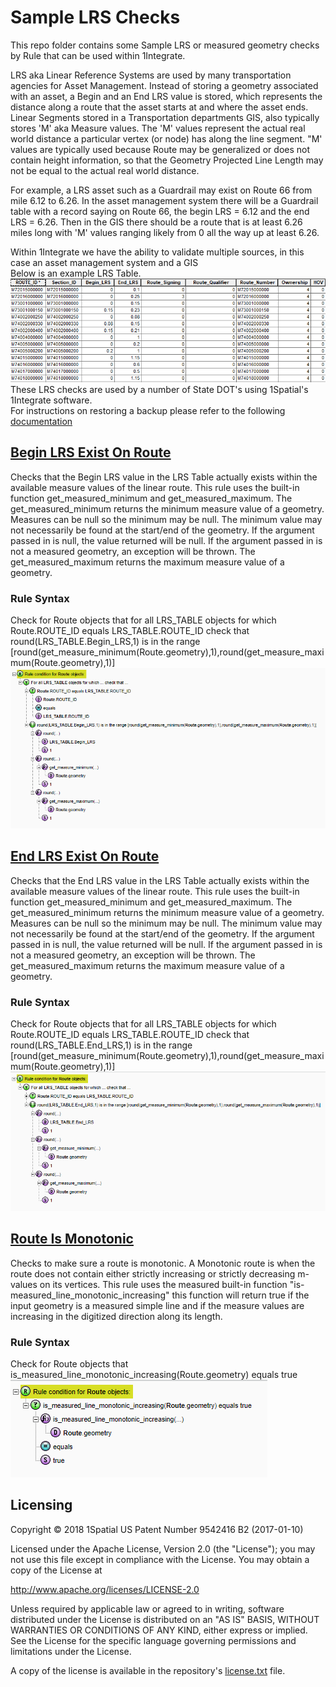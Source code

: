 # Sample LRS Checks
This repo folder contains some Sample LRS or measured geometry checks by Rule that can be used within 1Integrate. 

LRS aka Linear Reference Systems are used by many transportation agencies for Asset Management.  Instead of storing a geometry associated with an asset, a Begin and an End LRS value is stored, which represents the distance along a route that the asset starts at and where the asset ends.  Linear Segments stored in a Transportation departments GIS, also typically stores 'M' aka Measure values.  The 'M' values represent the actual real world distance a particular vertex (or node) has along the line segment.  "M' values are typically used because Route may be generalized or does not contain height information, so that the Geometry Projected Line Length may not be equal to the actual real world distance.

For example, a LRS asset such as a Guardrail may exist on Route 66 from mile 6.12 to 6.26.  In the asset management system there will be a Guardrail table with a record saying on Route 66, the begin LRS = 6.12 and the end LRS = 6.26.  Then in the GIS there should be a route that is at least 6.26 miles long with 'M' values ranging likely from 0 all the way up at least 6.26.

Within 1Integrate we have the ability to validate multiple sources, in this case an asset management system and a GIS   
Below is an example LRS Table.    
![Alt text](img/ExampleLRSTable.png?raw=true "Example LRS Table")   
These LRS checks are used by a number of State DOT's using 1Spatial's 1Integrate software.  
For instructions on restoring a backup please refer to the following [documentation](https://1spatial.com/documentation/1integrate/v2_3/Topics/Backup_Restore.htm?Highlight=Restore%20Backup%20Rules)


## [Begin LRS Exist On Route](BeginLRS_ExistOnRoute.xml)
Checks that the Begin LRS value in the LRS Table actually exists within the available measure values of the linear route.  This rule uses the built-in function get_measured_minimum and get_measured_maximum.  The get_measured_minimum returns the minimum measure value of a geometry. Measures can be null so the minimum may be null. The minimum value may not necessarily be found at the start/end of the geometry. If the argument passed in is null, the value returned will be null. If the argument passed in is not a measured geometry, an exception will be thrown.  The get_measured_maximum returns the maximum measure value of a geometry.  
### Rule Syntax
Check for Route objects that for all LRS_TABLE objects for which Route.ROUTE_ID equals LRS_TABLE.ROUTE_ID check that round(LRS_TABLE.Begin_LRS,1) is in the range [round(get_measure_minimum(Route.geometry),1),round(get_measure_maximum(Route.geometry),1)]  
![Alt text](img/BeginLRSonRoute_RULE.png?raw=true "Begin LRS Rule Screenshot")


## [End LRS Exist On Route](BeginLRS_ExistOnRoute.xml)
Checks that the End LRS value in the LRS Table actually exists within the available measure values of the linear route.  This rule uses the built-in function get_measured_minimum and get_measured_maximum.  The get_measured_minimum returns the minimum measure value of a geometry. Measures can be null so the minimum may be null. The minimum value may not necessarily be found at the start/end of the geometry. If the argument passed in is null, the value returned will be null. If the argument passed in is not a measured geometry, an exception will be thrown.  The get_measured_maximum returns the maximum measure value of a geometry.  
### Rule Syntax
Check for Route objects that for all LRS_TABLE objects for which Route.ROUTE_ID equals LRS_TABLE.ROUTE_ID check that round(LRS_TABLE.End_LRS,1) is in the range [round(get_measure_minimum(Route.geometry),1),round(get_measure_maximum(Route.geometry),1)]  
![Alt text](img/EndLRSonRoute_RULE.png?raw=true "End LRS Rule Screenshot")


## [Route Is Monotonic](RouteIsMonotonic.xml)
Checks to make sure a route is monotonic.  A Monotonic route is when the route does not contain either strictly increasing or strictly decreasing m-values on its vertices.  This rule uses the measured built-in function "is-measured_line_monotonic_increasing"  this function will return true if the input geometry is a measured simple line and if the measure values are increasing in the digitized direction along its length.  
### Rule Syntax
Check for Route objects that is_measured_line_monotonic_increasing(Route.geometry) equals true  
![Alt text](img/IsMonotonic_RULE.png?raw=true "Is Monotonic Rule Screenshot")


## Licensing
Copyright © 2018 1Spatial US Patent Number 9542416 B2 (2017-01-10)

Licensed under the Apache License, Version 2.0 (the "License");
you may not use this file except in compliance with the License.
You may obtain a copy of the License at

   http://www.apache.org/licenses/LICENSE-2.0

Unless required by applicable law or agreed to in writing, software
distributed under the License is distributed on an "AS IS" BASIS,
WITHOUT WARRANTIES OR CONDITIONS OF ANY KIND, either express or implied.
See the License for the specific language governing permissions and
limitations under the License.

A copy of the license is available in the repository's [license.txt](LICENSE) file.